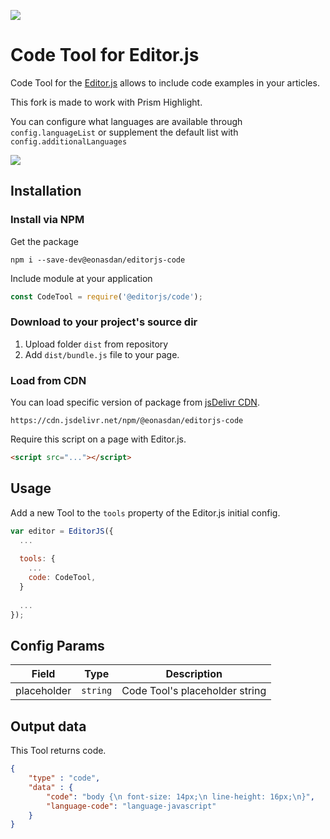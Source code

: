 ![](https://badgen.net/badge/Editor.js/v2.0/blue)

# Code Tool for Editor.js

Code Tool for the [Editor.js](https://ifmo.su/editor) allows to include code examples in your articles.

This fork is made to work with Prism Highlight.

You can configure what languages are available through `config.languageList` or supplement the default list with `config.additionalLanguages` 

![](https://capella.pics/8df022f5-b4d5-4d30-a527-2a0efb63f291.jpg)

## Installation

### Install via NPM

Get the package

```shell
npm i --save-dev@eonasdan/editorjs-code
```

Include module at your application

```javascript
const CodeTool = require('@editorjs/code');
```

### Download to your project's source dir

1. Upload folder `dist` from repository
2. Add `dist/bundle.js` file to your page.

### Load from CDN

You can load specific version of package from [jsDelivr CDN](https://www.jsdelivr.com/package/npm/@eonasdan/editorjs-code).

`https://cdn.jsdelivr.net/npm/@eonasdan/editorjs-code`

Require this script on a page with Editor.js.

```html
<script src="..."></script>
```

## Usage

Add a new Tool to the `tools` property of the Editor.js initial config.

```javascript
var editor = EditorJS({
  ...
  
  tools: {
    ...
    code: CodeTool,
  }
  
  ...
});
```

## Config Params

| Field       | Type     | Description                    |
| ----------- | -------- | -------------------------------|
| placeholder | `string` | Code Tool's placeholder string |

## Output data

This Tool returns code.

```json
{
    "type" : "code",
    "data" : {
        "code": "body {\n font-size: 14px;\n line-height: 16px;\n}",
        "language-code": "language-javascript"
    }
}
```

